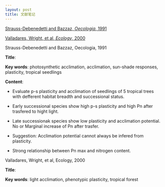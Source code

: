 ```yaml
---
layout: post
title: 文献笔记
---
```


<!--more-->
  
 
[Strauss-Debenedetti and Bazzaz, *Oecologia*, 1991](#Str-Deb&Baz@1991)

[Valladares, Wright, et al, *Ecology*, 2000](#Val&Wri&etal@2000)

<span id="Str-Deb&Baz@1991">Strauss-Debenedetti and Bazzaz, Oecologia, 1991</span>

**Title**:

**Key words**: photosynthetic acclimation, acclimation, sun-shade responses, plasticity, tropical seedlings

**Content**:

* Evaluate p-s plasticity and acclimation of seedlings of 5 tropical trees with
defferent habitat breadth and successional status.

* Early successional species show high p-s plasticity and high Pn after trasfered to hight light.

* Late successionak species show low plasticity and acclimation potential. No or Marginal increase
of Pn after trasfer.

* Suggestion: Acclimation potential cannot always be infered from plasticity.

* Strong relationship between Pn max and nitrogen content.

<span id="Val&Wri&etal@2000">Valladares, Wright, et al, Ecology, 2000</span>

**Title**:

**Key words**: light acclimation, phenotypic plasticity, tropical forest
